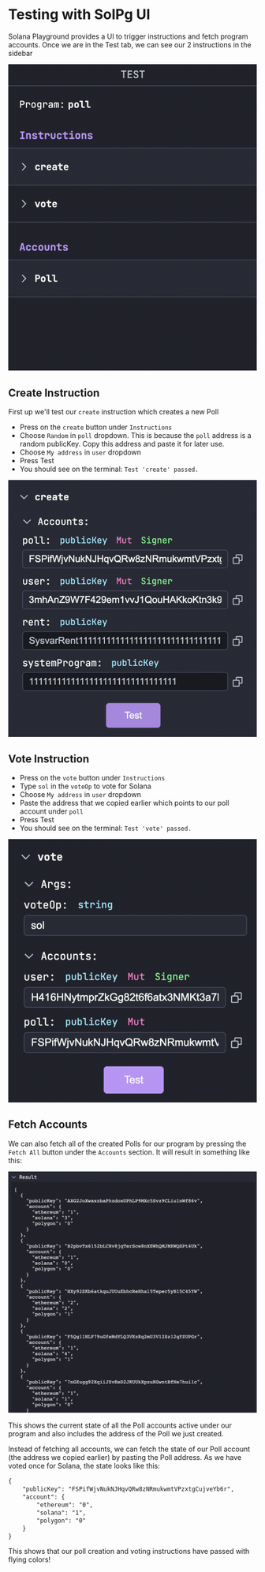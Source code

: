 # Testing with SolPg UI
Solana Playground provides a UI to trigger instructions and fetch program accounts. Once we are in the Test tab, we can see our 2 instructions in the sidebar

![testing1](images/testing1.png)

## Create Instruction
First up we'll test our `create` instruction which creates a new Poll

- Press on the `create` button under `Instructions`
- Choose `Random` in `poll` dropdown. This is because the `poll` address is a random publicKey. Copy this address and paste it for later use.
- Choose `My address` in `user` dropdown
- Press Test
- You should see on the terminal: `Test 'create' passed.`

![testing2](images/testing2.png)

## Vote Instruction 

- Press on the `vote` button under `Instructions`
- Type `sol` in the `voteOp` to vote for Solana
- Choose `My address` in `user` dropdown
- Paste the address that we copied earlier which points to our poll account under `poll`
- Press Test
- You should see on the terminal: `Test 'vote' passed.`

![testing3](images/testing3.png)

## Fetch Accounts

We can also fetch all of the created Polls for our program by pressing the `Fetch All` button under the `Accounts` section. It will result in something like this:

![testing4](images/testing4.png)

This shows the current state of all the Poll accounts active under our program and also includes the address of the Poll we just created.

Instead of fetching all accounts, we can fetch the state of our Poll account (the address we copied earlier) by pasting the Poll address. As we have voted once for Solana, the state looks like this:

```
{
    "publicKey": "FSPifWjvNukNJHqvQRw8zNRmukwmtVPzxtgCujveYb6r",
    "account": {
        "ethereum": "0",
        "solana": "1",
        "polygon": "0"
    }
}

```

This shows that our poll creation and voting instructions have passed with flying colors!